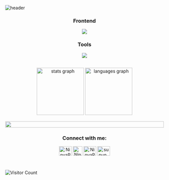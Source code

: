 ![header](https://capsule-render.vercel.app/api?text=Henlo,%20I%20am%20Ninya%20Paraiso☘️&animation=fadeIn&type=waving&height=200&color=gradient&fontSize=40&fontAlignY=35)

<h3 align="center" color="red"> Frontend </h3>
<p align="center">
  <a href="https://skillicons.dev">
    <img src="https://skillicons.dev/icons?i=css,html,ts,js,react,nextjs,bootstrap,tailwind" />
  </a>
</p>

<h3 align="center">Tools</h3>
<p align="center">
  <a href="https://skillicons.dev">
    <img src="https://skillicons.dev/icons?i=git,github,figma,vscode" />
  </a>
</p>

<br>

<div align="center">
  <img src="https://github-readme-stats.vercel.app/api?username=Ms-Crexa&show_icons=true&theme=dracula&hide_border=false" height="150" alt="stats graph"  />
  <img src="https://github-readme-stats.vercel.app/api/top-langs?username=maurodesouza&locale=en&hide_title=false&layout=compact&card_width=320&langs_count=5&theme=dracula&hide_border=false" height="150" alt="languages graph"  />
</div>


<br>

<img src="https://i.imgur.com/dBaSKWF.gif" height="20" width="100%">

<h3 align="center">Connect with me:</h3>
<p align="center">
<a href="https://www.linkedin.com/in/marjhealou-nina-anne-paraiso-8421b9273/" target="blank"><img align="center" src="https://raw.githubusercontent.com/rahuldkjain/github-profile-readme-generator/master/src/images/icons/Social/linked-in-alt.svg" alt="NinyaParaiso" height="30" width="40" /></a>
<a href="https://www.behance.net/marjhealouparaiso" target="blank"><img align="center" src="https://seeklogo.com/images/B/behance-logo-1373E40919-seeklogo.com.png" alt="NinyaParaiso" height="30" width="30" /></a>
<a href="https://www.facebook.com/profile.php?id=100085171995770&mibextid=ZbWKw" target="blank"><img align="center" src="https://raw.githubusercontent.com/rahuldkjain/github-profile-readme-generator/master/src/images/icons/Social/facebook.svg" alt="NinyaParaiso" height="30" width="40" /></a>
<a href="https://www.instagram.com/marjoriegravent/" target="blank"><img align="center" src="https://raw.githubusercontent.com/rahuldkjain/github-profile-readme-generator/master/src/images/icons/Social/instagram.svg" alt="supun___lk" height="30" width="40" /></a>
</p>

<br>

![Visitor Count](https://profile-counter.glitch.me/Ms-Crexa/count.svg)



